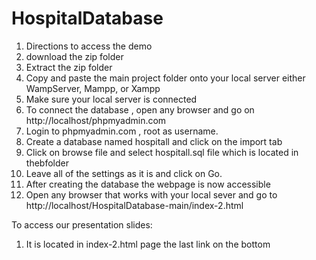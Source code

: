 # HospitalDatabase

1. Directions to access the demo
2. download the zip folder
3. Extract the zip folder 
4. Copy and paste the main project folder  onto your local server either WampServer, Mampp, or Xampp 
5. Make sure your local server is connected 
6. To connect the database , open any browser and go on http://localhost/phpmyadmin.com 
7. Login to phpmyadmin.com , root as username.
8. Create a database named hospitall and click on the import tab 
9. Click on browse file and select hospitall.sql file which is located in thebfolder 
10. Leave all of the settings as it is and click on Go. 
11. After creating the database the webpage is now accessible 
12. Open any browser that works with your local sever and go to http://localhost/HospitalDatabase-main/index-2.html

To access our presentation slides:
1. It is located in index-2.html page the last link on the bottom 
